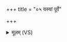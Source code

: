+++
title = "०५ यस्यां पूर्वे"

+++
<details><summary>मूलम् (VS)</summary>

यस्यां॒ पूर्वे॑ पूर्वज॒ना वि॑चक्रि॒रे यस्यां॑ दे॒वा असु॑रान॒भ्यव॑र्तयन्। गवा॒मश्वा॑नां॒ वय॑सश्च वि॒ष्ठा भगं॒ वर्चः॑ पृथि॒वी नो॑ दधातु ॥
</details>